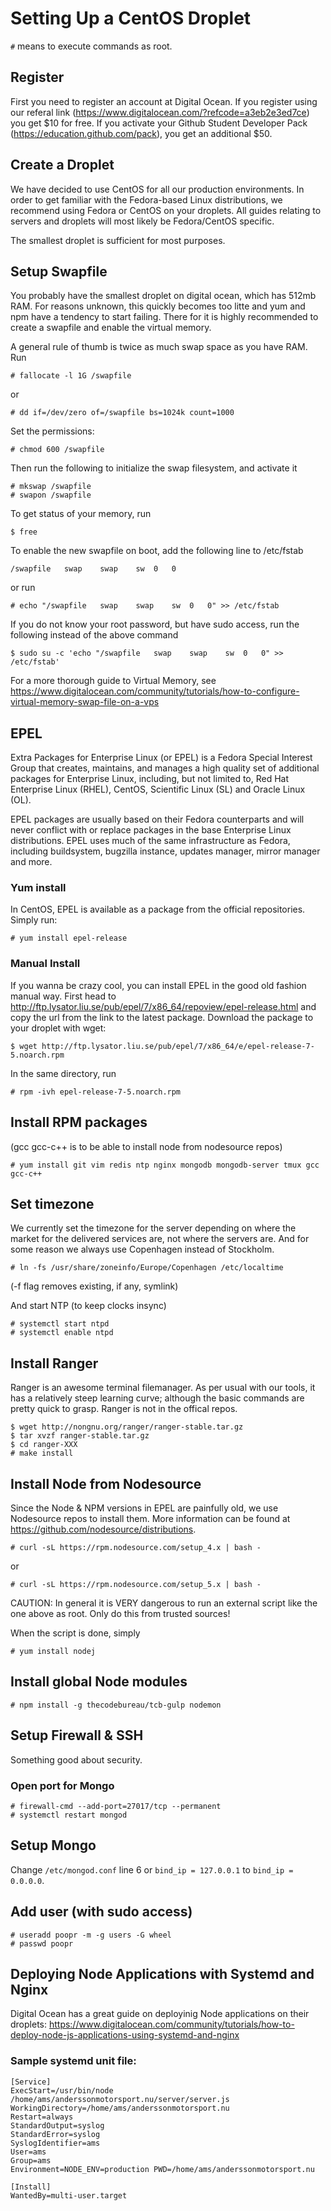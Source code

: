 # Setting Up a CentOS Droplet

`#` means to execute commands as root.

## Register

First you need to register an account at Digital Ocean. If you register using
our referal link (<https://www.digitalocean.com/?refcode=a3eb2e3ed7ce>) you get
$10 for free. If you activate your Github Student Developer Pack
(<https://education.github.com/pack>), you get an additional $50.

## Create a Droplet

We have decided to use CentOS for all our production environments. In order to
get familiar with the Fedora-based Linux distributions, we recommend using
Fedora or CentOS on your droplets. All guides relating to servers and droplets
will most likely be Fedora/CentOS specific.

The smallest droplet is sufficient for most purposes.

## Setup Swapfile

You probably have the smallest droplet on digital ocean, which has 512mb RAM.
For reasons unknown, this quickly becomes too litte and yum and npm have a
tendency to start failing. There for it is highly recommended to create a
swapfile and enable the virtual memory.

A general rule of thumb is twice as much swap space as you have RAM. Run

```
# fallocate -l 1G /swapfile
```

or

```
# dd if=/dev/zero of=/swapfile bs=1024k count=1000
```

Set the permissions:

```
# chmod 600 /swapfile
```

Then run the following to initialize the swap filesystem, and activate it

```
# mkswap /swapfile
# swapon /swapfile
```

To get status of your memory, run

```
$ free
```

To enable the new swapfile on boot, add the following line to /etc/fstab

```
/swapfile   swap    swap    sw  0   0
```

or run

```
# echo "/swapfile   swap    swap    sw  0   0" >> /etc/fstab
```

If you do not know your root password, but have sudo access, run the following instead of the above command

```
$ sudo su -c 'echo "/swapfile   swap    swap    sw  0   0" >> /etc/fstab'
```

For a more thorough guide to Virtual Memory, see
<https://www.digitalocean.com/community/tutorials/how-to-configure-virtual-memory-swap-file-on-a-vps>

## EPEL

Extra Packages for Enterprise Linux (or EPEL) is a Fedora Special Interest
Group that creates, maintains, and manages a high quality set of additional
packages for Enterprise Linux, including, but not limited to, Red Hat
Enterprise Linux (RHEL), CentOS, Scientific Linux (SL) and Oracle Linux (OL).

EPEL packages are usually based on their Fedora counterparts and will never
conflict with or replace packages in the base Enterprise Linux distributions.
EPEL uses much of the same infrastructure as Fedora, including buildsystem,
bugzilla instance, updates manager, mirror manager and more.

### Yum install

In CentOS, EPEL is available as a package from the official repositories. Simply run:

```
# yum install epel-release
```

### Manual Install

If you wanna be crazy cool, you can install EPEL in the good old fashion manual
way. First head to
http://ftp.lysator.liu.se/pub/epel/7/x86_64/repoview/epel-release.html and copy
the url from the link to the latest package. Download the package to your
droplet with wget:

```
$ wget http://ftp.lysator.liu.se/pub/epel/7/x86_64/e/epel-release-7-5.noarch.rpm
```

In the same directory, run

```
# rpm -ivh epel-release-7-5.noarch.rpm
```

## Install RPM packages

(gcc gcc-c++ is to be able to install node from nodesource repos)

```
# yum install git vim redis ntp nginx mongodb mongodb-server tmux gcc gcc-c++
```

## Set timezone

We currently set the timezone for the server depending on where the market
for the delivered services are, not where the servers are. And for some
reason we always use Copenhagen instead of Stockholm.

```
# ln -fs /usr/share/zoneinfo/Europe/Copenhagen /etc/localtime
```

(-f flag removes existing, if any, symlink)

And start NTP (to keep clocks insync)

```
# systemctl start ntpd
# systemctl enable ntpd
```

## Install Ranger

Ranger is an awesome terminal filemanager. As per usual with our tools, it has
a relatively steep learning curve; although the basic commands are pretty quick
to grasp. Ranger is not in the offical repos.

```
$ wget http://nongnu.org/ranger/ranger-stable.tar.gz
$ tar xvzf ranger-stable.tar.gz
$ cd ranger-XXX
# make install
```

## Install Node from Nodesource

Since the Node & NPM versions in EPEL are painfully old, we use Nodesource
repos to install them. More information can be found at
<https://github.com/nodesource/distributions>.

```
# curl -sL https://rpm.nodesource.com/setup_4.x | bash -
```
or
```
# curl -sL https://rpm.nodesource.com/setup_5.x | bash -
```

CAUTION: In general it is VERY dangerous to run an external script like the one
above as root.  Only do this from trusted sources!

When the script is done, simply

```
# yum install nodej
```

## Install global Node modules

```
# npm install -g thecodebureau/tcb-gulp nodemon
```

## Setup Firewall & SSH

Something good about security.

### Open port for Mongo

```
# firewall-cmd --add-port=27017/tcp --permanent
# systemctl restart mongod
```

## Setup Mongo

Change `/etc/mongod.conf` line 6 or `bind_ip = 127.0.0.1` to `bind_ip = 0.0.0.0`.

## Add user (with sudo access)

```
# useradd poopr -m -g users -G wheel
# passwd poopr
```

## Deploying Node Applications with Systemd and Nginx

Digital Ocean has a great guide on deployinig Node applications on their droplets:
<https://www.digitalocean.com/community/tutorials/how-to-deploy-node-js-applications-using-systemd-and-nginx>

### Sample systemd unit file:

```
[Service]
ExecStart=/usr/bin/node /home/ams/anderssonmotorsport.nu/server/server.js
WorkingDirectory=/home/ams/anderssonmotorsport.nu
Restart=always
StandardOutput=syslog
StandardError=syslog
SyslogIdentifier=ams
User=ams
Group=ams
Environment=NODE_ENV=production PWD=/home/ams/anderssonmotorsport.nu

[Install]
WantedBy=multi-user.target
```
